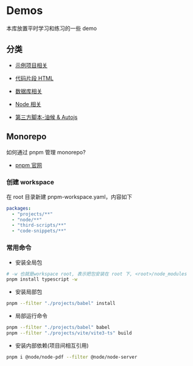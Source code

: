# Demos

本库放置平时学习和练习的一些 demo

## 分类

- [示例项目相关](https://github.com/lorainwings/demos/tree/master/projects/)

- [代码片段 HTML](https://github.com/lorainwings/demos/tree/master/code-snippets/)

- [数据库相关](https://github.com/lorainwings/demos/tree/master/database/)

- [Node 相关](https://github.com/lorainwings/demos/tree/master/node/)

- [第三方脚本-油候 & Autojs](https://github.com/lorainwings/demos/tree/master/third-scripts/)

## Monorepo

如何通过 pnpm 管理 monorepo?

- [pnpm 官网](https://www.pnpm.cn/configuring)

### 创建 workspace

在 root 目录新建 pnpm-workspace.yaml，内容如下

```yaml
packages:
  - "projects/**"
  - "node/**"
  - "third-scripts/**"
  - "code-snippets/**"
```

### 常用命令

- 安装全局包

```sh
# -w 也就是workspace root, 表示把包安装在 root 下, <root>/node_modules
pnpm install typescript -w
```

- 安装局部包

```sh
pnpm --filter "./projects/babel" install
```

- 局部运行命令

```sh
pnpm --filter "./projects/babel" babel
pnpm --filter "./projects/vite/vite3-ts" build
```

- 安装内部依赖(项目间相互引用)

```sh
pnpm i @node/node-pdf --filter @node/node-server
```
